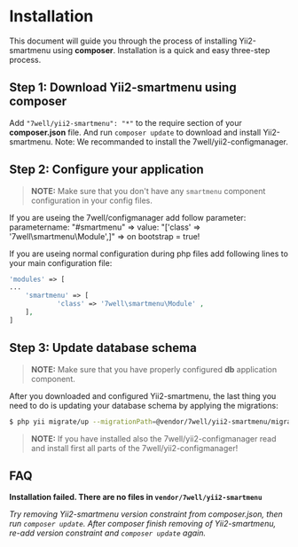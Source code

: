 Installation
============

This document will guide you through the process of installing Yii2-smartmenu using **composer**. Installation is a quick and
easy three-step process.

Step 1: Download Yii2-smartmenu using composer
-----------------------------------------

Add `"7well/yii2-smartmenu": "*"` to the require section of your **composer.json** file. And run `composer update`
to download and install Yii2-smartmenu.
Note: We recommanded to install the 7well/yii2-configmanager.

Step 2: Configure your application
------------------------------------

> **NOTE:** Make sure that you don't have any `smartmenu` component configuration in your config files.

If you are useing the 7well/configmanager add follow parameter:
parametername: "#smartmenu" => value: "['class' => '7well\smartmenu\Module',]" => on bootstrap = true!
 
If you are useing normal configuration during php files add following lines to your main configuration file:

```php
'modules' => [
...
    'smartmenu' => [
            'class' => '7well\smartmenu\Module' ,
    ],
]
```


Step 3: Update database schema
------------------------------

> **NOTE:** Make sure that you have properly configured **db** application component.

After you downloaded and configured Yii2-smartmenu, the last thing you need to do is updating your database schema by applying
the migrations:

```bash
$ php yii migrate/up --migrationPath=@vendor/7well/yii2-smartmenu/migrations
```
> **NOTE:** If you have installed also the 7well/yii2-configmanager read and install first all parts of the 7well/yii2-configmanager!

FAQ
---

**Installation failed. There are no files in `vendor/7well/yii2-smartmenu`**

*Try removing Yii2-smartmenu version constraint from composer.json, then run `composer update`. After composer finish
 removing of Yii2-smartmenu, re-add version constraint and `composer update` again.*

